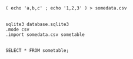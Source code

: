 ##
```
( echo 'a,b,c' ; echo '1,2,3' ) > somedata.csv
```
##
```
sqlite3 database.sqlite3
.mode csv
.import somedata.csv sometable
```
##
```
SELECT * FROM sometable;
```
